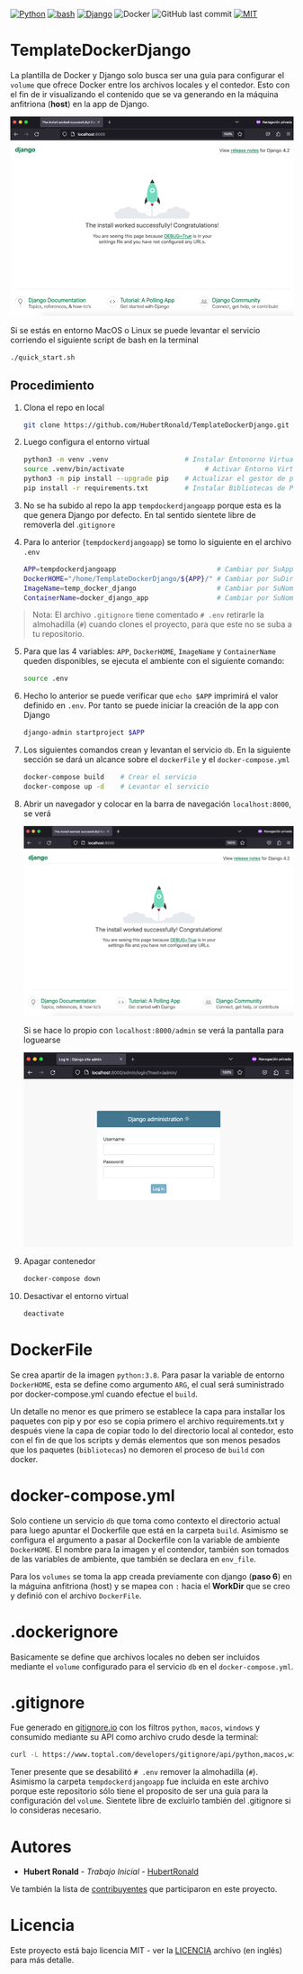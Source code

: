 [![Python](https://img.shields.io/badge/python-3670A0?style=flat-square&logo=python&logoColor=ffdd54)](https://www.python.org/dev/peps/pep-0537/#schedule-first-bugfix-release)
[![bash](https://img.shields.io/badge/Shell_Script-121011?style=flat-square&logo=gnu-bash&logoColor=white)](https://www.gnu.org/software/bash/)
[![Django](https://img.shields.io/badge/django-%23092E20.svg?style=flat-square&logo=django&logoColor=white)](https://www.djangoproject.com/)
![Docker](https://img.shields.io/badge/docker-%230db7ed.svg?style=flat-square&logo=docker&logoColor=white)
![GitHub last commit](https://img.shields.io/github/last-commit/hubertronald/TemplateDockerDjango?style=flat-square)
[![MIT](https://img.shields.io/github/license/hubertronald/TemplateDockerDjango?style=flat-square)](LICENSE)

# TemplateDockerDjango
La plantilla de Docker y Django solo busca ser una guia para configurar el `volume` que ofrece Docker entre los archivos locales y el contedor. Esto con el fin de ir visualizando el contenido que se va generando en la máquina anfitriona (**host**) en la app de Django.

![](./src/images/pantalla_bienvenida_django_en_contenedor.png)

Si se estás en entorno MacOS o Linux se puede levantar el servicio corriendo el siguiente script de bash en la terminal

```bash
./quick_start.sh
```

## Procedimiento

1. Clona el repo en local

    ```bash
    git clone https://github.com/HubertRonald/TemplateDockerDjango.git
    ```

2. Luego configura el entorno virtual
    ```bash
    python3 -m venv .venv                   # Instalar Entonorno Virtual
    source .venv/bin/activate                    # Activar Entorno Virtual
    python3 -m pip install --upgrade pip    # Actualizar el gestor de paquete pip
    pip install -r requirements.txt         # Instalar Bibliotecas de Python
    ```

3. No se ha subido al repo la app `tempdockerdjangoapp` porque esta es la que genera Django por defecto. En tal sentido sientete libre de removerla del .`gitignore`

4. Para lo anterior (`tempdockerdjangoapp`) se tomo lo siguiente en el archivo `.env`
    ```bash
    APP=tempdockerdjangoapp                         # Cambiar por SuApp
    DockerHOME="/home/TemplateDockerDjango/${APP}/" # Cambiar por SuDirectorioRaiz
    ImageName=temp_docker_django                    # Cambiar por SuNombreDeImagen
    ContainerName=docker_django_app                 # Cambiar por SuNombreDeContendor
    ```

> Nota: El archivo `.gitignore` tiene comentado `# .env` retirarle la almohadilla (`#`) cuando clones el proyecto, para que este no se suba a tu repositorio.

5. Para que las 4 variables: `APP`, `DockerHOME`, `ImageName` y `ContainerName`  queden disponibles, se ejecuta el ambiente con el siguiente comando:

    ```bash
    source .env
    ```

6. Hecho lo anterior se puede verificar que `echo $APP` imprimirá el valor definido en `.env`. Por tanto se puede iniciar la creación de la app con Django

    ```bash
    django-admin startproject $APP
    ```

7. Los siguientes comandos crean y levantan el servicio `db`. En la siguiente sección se dará un alcance sobre el `dockerFile` y el `docker-compose.yml`
    ```bash
    docker-compose build    # Crear el servicio
    docker-compose up -d    # Levantar el servicio
    ```

7. Abrir un navegador y colocar en la barra de navegación `localhost:8000`, se verá 

    ![](./src/images/pantalla_bienvenida_django_en_contenedor.png)

    Si se hace lo propio con `localhost:8000/admin` se verá la pantalla para loguearse

    ![](./src/images/pantalla_admin_djanjo_en_contenedor.png)

8. Apagar contenedor
    ```bash
    docker-compose down
    ```

10. Desactivar el entorno virtual
    ```bash
    deactivate
    ```

# DockerFile
Se crea apartir de la imagen `python:3.8`. Para pasar la variable de entorno `DockerHOME`, esta se define como argumento `ARG`, el cual será suministrado por docker-compose.yml cuando efectue el `build`.

Un detalle no menor es que primero se establece la capa para installar los paquetes con pip y por eso se copia primero el archivo requirements.txt y después viene la capa de copiar todo lo del directorio local al contedor, esto con el fin de que los scripts y demás elementos que son menos pesados que los paquetes (`bibliotecas`) no demoren el proceso de `build` con docker. 

# docker-compose.yml
Solo contiene un servicio `db` que toma como contexto el directorio actual para luego apuntar el Dockerfile que está en la carpeta `build`. Asimismo se configura el argumento a pasar al Dockerfile con la variable de ambiente `DockerHOME`. El nombre para la imagen y el contendor, también son tomados de las variables de ambiente, que también se declara en `env_file`.

Para los `volumes` se toma la app creada previamente con django (**paso 6**) en la máguina anfitriona (host) y se mapea con `:` hacia el **WorkDir** que se creo y definió con el archivo `DockerFile`.

# .dockerignore
Basicamente se define que archivos locales no deben ser incluidos mediante el `volume` configurado para el servicio `db` en el `docker-compose.yml`.


# .gitignore

Fue generado en [gitignore.io](https://www.toptal.com/developers/gitignore/) con los filtros `python`, `macos`, `windows` y consumido mediante su API como archivo crudo desde la terminal:

```bash
curl -L https://www.toptal.com/developers/gitignore/api/python,macos,windows > .gitignore
```

Tener presente que se desabilitó `# .env` remover la almohadilla (`#`). Asimismo la carpeta `tempdockerdjangoapp` fue incluida en este archivo porque este repositorio sólo tiene el proposito de ser una guía para la configuración del `volume`. Sientete libre de excluirlo también del .gitignore si lo consideras necesario.

# Autores

* **Hubert Ronald** - *Trabajo Inicial* - [HubertRonald](https://github.com/HubertRonald)

Ve también la lista de [contribuyentes](https://github.com/HubertRonald/TemplateDockerDjango/contributors) que participaron en este proyecto.



# Licencia

Este proyecto está bajo licencia MIT - ver la [LICENCIA](LICENSE) archivo (en inglés) para más detalle.